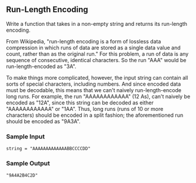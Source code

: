 
## Run-Length Encoding

Write a function that takes in a non-empty string and returns its run-length
encoding.

From Wikipedia, "run-length encoding is a form of lossless data compression in
which runs of data are stored as a single data value and count, rather than as
the original run." For this problem, a run of data is any sequence of
consecutive, identical characters. So the run "AAA" would be
run-length-encoded as "3A".

To make things more complicated, however, the input string can contain all
sorts of special characters, including numbers. And since encoded data must be
decodable, this means that we can't naively run-length-encode long runs. For
example, the run "AAAAAAAAAAAA" (12 As), can't
naively be encoded as "12A", since this string can be decoded as
either "AAAAAAAAAAAA" or "1AA". Thus, long runs (runs
of 10 or more characters) should be encoded in a split fashion; the
aforementioned run should be encoded as "9A3A".

### Sample Input
```
string = "AAAAAAAAAAAAABBCCCCDD"
```

### Sample Output
```
"9A4A2B4C2D"
```
